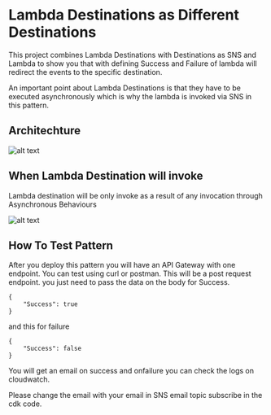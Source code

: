 # Lambda Destinations as Different Destinations

This project combines Lambda Destinations with Destinations as SNS and Lambda to show you that with defining Success and Failure of lambda  will redirect the events to the specific destination.

An important point about Lambda Destinations is that they have to be executed asynchronously which is why the lambda is invoked via SNS in this pattern.

## Architechture

![alt text](https://github.com/panacloud-modern-global-apps/full-stack-serverless-cdk/blob/main/stepxx_lambda_destination/example01_lambda_destination_with_different_destinations/img/lambda-sns.png)

## When Lambda Destination will invoke

Lambda destination will be only invoke as a result of any invocation through Asynchronous Behaviours

![alt text](https://github.com/panacloud-modern-global-apps/full-stack-serverless-cdk/blob/main/stepxx_lambda_destination/example00_lambda_destination_event_bridge/img/destinations.png)

## How To Test Pattern

After you deploy this pattern you will have an API Gateway with one endpoint. You can test using curl or postman. This will be a post request endpoint. you just need to pass the data on the body for Success.
```
{
    "Success": true
}
```
and this for failure
```
{
    "Success": false
}
```

You will get an email on success and onfailure you can check the logs on cloudwatch.

Please change the email with your email in SNS email topic subscribe in the cdk code.